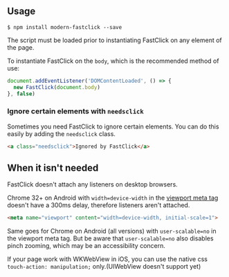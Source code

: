 ## Usage ##

```shell
$ npm install modern-fastclick --save
```

The script must be loaded prior to instantiating FastClick on any element of the page.

To instantiate FastClick on the `body`, which is the recommended method of use:

```js
document.addEventListener('DOMContentLoaded', () => {
  new FastClick(document.body)
}, false)
```

### Ignore certain elements with `needsclick` ###

Sometimes you need FastClick to ignore certain elements. You can do this easily by adding the `needsclick` class.
```html
<a class="needsclick">Ignored by FastClick</a>
```
## When it isn't needed ##

FastClick doesn't attach any listeners on desktop browsers.

Chrome 32+ on Android with `width=device-width` in the [viewport meta tag](https://developer.mozilla.org/en-US/docs/Mobile/Viewport_meta_tag) doesn't have a 300ms delay, therefore listeners aren't attached.

```html
<meta name="viewport" content="width=device-width, initial-scale=1">
```

Same goes for Chrome on Android (all versions) with `user-scalable=no` in the viewport meta tag. But be aware that `user-scalable=no` also disables pinch zooming, which may be an accessibility concern.

If your page work with WKWebView in iOS, you can use the native css `touch-action: manipulation;` only.(UIWebView doesn't support yet)
